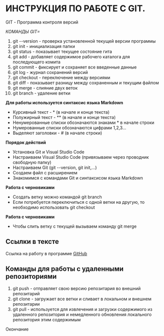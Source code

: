 # ИНСТРУКЦИЯ ПО РАБОТЕ С GIT.

GIT - Программа контроля версий

*КОМАНДЫ GIT=*
1. git --version - проверка установленной текущей версии программы
2. git init - инициализация папки
3. git status - показывает текущее состояние гита
4. git add - добавляет содержимое рабочего каталога для последующего комита
5. git commit - фиксирует и сохраняет все введенные данные
6. git log - журнал сохранений версий
7. git checkout - переключение между версиями
8. git diff - показывает разницу между сохраненным и текущим файлом
9. git merge - слияние двух веток
10. git branch - удаление ветки

**Для работы используется синтаксис языка Markdown**
* Курсивный текст - * (в начале и конце текста)
* Полужирный текст - ** (в начале и конце текста)
* Ненумерованные списки обозначаются знаками * в начале строки
* Нумерованные списки обозначаются цифрами 1,2,3... 
* Выделяют заголовки - # (в начале строки)

**Порядок действий**
* Установка Git и Visual Studio Code
* Настраиваем Visual Studio Code (привязываем через проводник свободную папку)
* Настраиваем Git (git --version, git init,...)
* Создаем файл с расширением
* Знакомимся с командами Git и синтаксисом языка Markdown

**Работа с черновиками**
* Создать ветку можно командой git branch
* Если потребуется переключиться с одной ветки на другую, то необходимо использовать git checkout

**Работа с черновиками**
* Чтобы слить ветку с текущей вызываем команду git merge

## Ссылки в тексте

Ссылка на работу в программе [GitHub](https://github.com)

## Команды для работы с удаленными репозиториями
1. git push - отправляет свою версию репозитария во внешний репозитарий
2. git clone - загружает все ветки и сливает в локальном и внешнем репозитарии
3. git pull - используется для извлечения и загрузки содержимого из удаленного репозитория и немедленного обновления локального репозитория этим содержимым


Окончание 